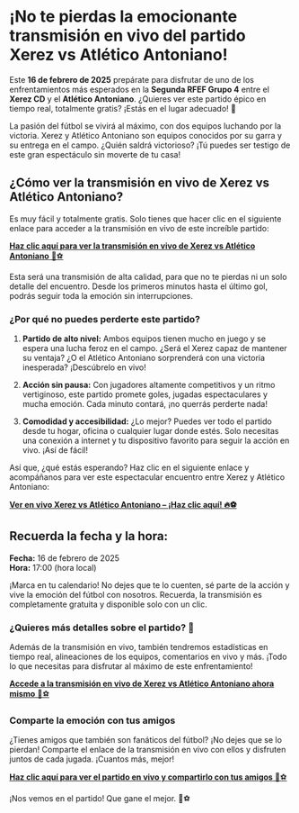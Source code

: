 # ¡No te pierdas la emocionante transmisión en vivo del partido Xerez vs Atlético Antoniano!

Este **16 de febrero de 2025** prepárate para disfrutar de uno de los enfrentamientos más esperados en la **Segunda RFEF Grupo 4** entre el **Xerez CD** y el **Atlético Antoniano**. ¿Quieres ver este partido épico en tiempo real, totalmente gratis? ¡Estás en el lugar adecuado! 🎉

La pasión del fútbol se vivirá al máximo, con dos equipos luchando por la victoria. Xerez y Atlético Antoniano son equipos conocidos por su garra y su entrega en el campo. ¿Quién saldrá victorioso? ¡Tú puedes ser testigo de este gran espectáculo sin moverte de tu casa!

## ¿Cómo ver la transmisión en vivo de Xerez vs Atlético Antoniano?

Es muy fácil y totalmente gratis. Solo tienes que hacer clic en el siguiente enlace para acceder a la transmisión en vivo de este increíble partido:

[**Haz clic aquí para ver la transmisión en vivo de Xerez vs Atlético Antoniano** 🎥⚽](https://tinyurl.com/livestreamfreeo?st=Xerez+vs+Atl%C3%A9tico+Antoniano&si=gh)

Esta será una transmisión de alta calidad, para que no te pierdas ni un solo detalle del encuentro. Desde los primeros minutos hasta el último gol, podrás seguir toda la emoción sin interrupciones.

### ¿Por qué no puedes perderte este partido?

1. **Partido de alto nivel:** Ambos equipos tienen mucho en juego y se espera una lucha feroz en el campo. ¿Será el Xerez capaz de mantener su ventaja? ¿O el Atlético Antoniano sorprenderá con una victoria inesperada? ¡Descúbrelo en vivo!

2. **Acción sin pausa:** Con jugadores altamente competitivos y un ritmo vertiginoso, este partido promete goles, jugadas espectaculares y mucha emoción. Cada minuto contará, ¡no querrás perderte nada!

3. **Comodidad y accesibilidad:** ¿Lo mejor? Puedes ver todo el partido desde tu hogar, oficina o cualquier lugar donde estés. Solo necesitas una conexión a internet y tu dispositivo favorito para seguir la acción en vivo. ¡Así de fácil!

Así que, ¿qué estás esperando? Haz clic en el siguiente enlace y acompáñanos para ver este espectacular encuentro entre Xerez y Atlético Antoniano:

[**Ver en vivo Xerez vs Atlético Antoniano – ¡Haz clic aquí! 🔥⚽**](https://tinyurl.com/livestreamfreeo?st=Xerez+vs+Atl%C3%A9tico+Antoniano&si=gh)

## Recuerda la fecha y la hora:

**Fecha:** 16 de febrero de 2025  
**Hora:** 17:00 (hora local)

¡Marca en tu calendario! No dejes que te lo cuenten, sé parte de la acción y vive la emoción del fútbol con nosotros. Recuerda, la transmisión es completamente gratuita y disponible solo con un clic.

### ¿Quieres más detalles sobre el partido? 🤔

Además de la transmisión en vivo, también tendremos estadísticas en tiempo real, alineaciones de los equipos, comentarios en vivo y más. ¡Todo lo que necesitas para disfrutar al máximo de este enfrentamiento!

[**Accede a la transmisión en vivo de Xerez vs Atlético Antoniano ahora mismo** 📲⚽](https://tinyurl.com/livestreamfreeo?st=Xerez+vs+Atl%C3%A9tico+Antoniano&si=gh)

### Comparte la emoción con tus amigos

¿Tienes amigos que también son fanáticos del fútbol? ¡No dejes que se lo pierdan! Comparte el enlace de la transmisión en vivo con ellos y disfruten juntos de cada jugada. ¡Cuantos más, mejor!

[**Haz clic aquí para ver el partido en vivo y compartirlo con tus amigos** 🙌⚽](https://tinyurl.com/livestreamfreeo?st=Xerez+vs+Atl%C3%A9tico+Antoniano&si=gh)

¡Nos vemos en el partido! Que gane el mejor. 💪⚽
